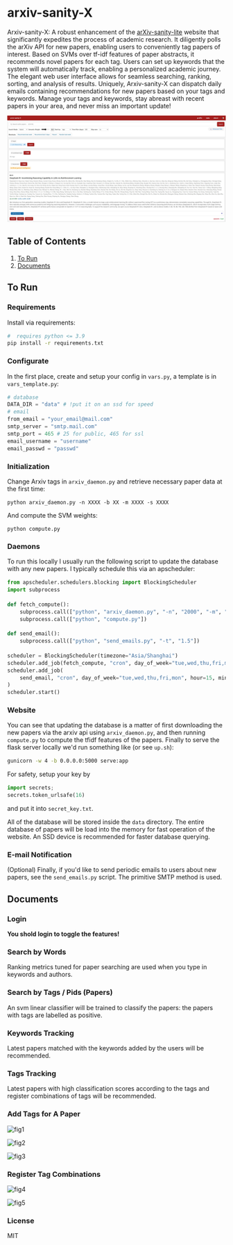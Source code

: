 
# arxiv-sanity-X

Arxiv-sanity-X: A robust enhancement of the [arXiv-sanity-lite](https://github.com/karpathy/arxiv-sanity-lite) website that significantly expedites the process of academic research. It diligently polls the arXiv API for new papers, enabling users to conveniently tag papers of interest. Based on SVMs over tf-idf features of paper abstracts, it recommends novel papers for each tag. Users can set up keywords that the system will automatically track, enabling a personalized academic journey. The elegant web user interface allows for seamless searching, ranking, sorting, and analysis of results. Uniquely, Arxiv-sanity-X can dispatch daily emails containing recommendations for new papers based on your tags and keywords. Manage your tags and keywords, stay abreast with recent papers in your area, and never miss an important update!

![Screenshot](arxiv-sanity-x.png)

## Table of Contents
1. [To Run](#To-Run)
2. [Documents](#Documents)


## To Run

### Requirements

 Install via requirements:

 ```bash
#  requires python <= 3.9
 pip install -r requirements.txt
 ```

### Configurate
In the first place, create and setup your config in `vars.py`, a template is in `vars_template.py`:
```python
# database
DATA_DIR = "data" # !put it on an ssd for speed
# email
from_email = "your_email@mail.com"
smtp_server = "smtp.mail.com"
smtp_port = 465 # 25 for public, 465 for ssl
email_username = "username"
email_passwd = "passwd"
```

### Initialization

Change Arxiv tags in `arxiv_daemon.py` and retrieve necessary paper data at the first time:

```
python arxiv_daemon.py -n XXXX -b XX -m XXXX -s XXXX
```

And compute the SVM weights:

```
python compute.py
```

### Daemons
To run this locally I usually run the following script to update the database with any new papers. I typically schedule this via an apscheduler:

```python
from apscheduler.schedulers.blocking import BlockingScheduler
import subprocess

def fetch_compute():
    subprocess.call(["python", "arxiv_daemon.py", "-n", "2000", "-m", "1000"])
    subprocess.call(["python", "compute.py"])

def send_email():
    subprocess.call(["python", "send_emails.py", "-t", "1.5"])

scheduler = BlockingScheduler(timezone="Asia/Shanghai")
scheduler.add_job(fetch_compute, "cron", day_of_week="tue,wed,thu,fri,mon", hour=14)
scheduler.add_job(
    send_email, "cron", day_of_week="tue,wed,thu,fri,mon", hour=15, minute=30
)
scheduler.start()
```

### Website
You can see that updating the database is a matter of first downloading the new papers via the arxiv api using `arxiv_daemon.py`, and then running `compute.py` to compute the tfidf features of the papers. Finally to serve the flask server locally we'd run something like (or see `up.sh`):

```bash
gunicorn -w 4 -b 0.0.0.0:5000 serve:app
```
For safety, setup your key by
```python
import secrets;
secrets.token_urlsafe(16)
```
and put it into `secret_key.txt`.

All of the database will be stored inside the `data` directory. The entire database of papers will be load into the memory for fast operation of the website. An SSD device is recommended for faster database querying.

### E-mail Notification
(Optional) Finally, if you'd like to send periodic emails to users about new papers, see the `send_emails.py` script. The primitive SMTP method is used.


## Documents

### Login
**You shold login to toggle the features!**

### Search by Words
Ranking metrics tuned for paper searching are used when you type in keywords and authors.

### Search by Tags / Pids (Papers)
An svm linear classifier will be trained to classify the papers: the papers with tags are labelled as positive.

### Keywords Tracking
Latest papers matched with the keywords added by the users will be recommended.

### Tags Tracking
Latest papers with high classification scores according to the tags and register combinations of tags will
be recommended.

### Add Tags for A Paper

![fig1](static/add_tag.png)

![fig2](static/add_tag2.png)

![fig3](static/add_tag3.png)

### Register Tag Combinations

![fig4](static/add_tag_comb.png)

![fig5](static/add_tag_comb2.png)

### License

MIT
